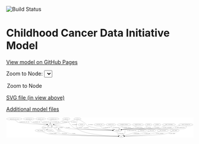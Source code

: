 <link rel='stylesheet' href="assets/style.css">
<link rel='stylesheet' href="https://unpkg.com/leaflet@1.5.1/dist/leaflet.css" integrity="sha512-xwE/Az9zrjBIphAcBb3F6JVqxf46+CDLwfLMHloNu6KEQCAWi6HcDUbeOfBIptF7tcCzusKFjFw2yuvEpDL9wQ==" crossorigin="">
<script type="text/javascript" src="https://code.jquery.com/jquery-3.2.1.min.js"></script>
<script type="text/javascript"  src="https://unpkg.com/leaflet@1.5.1/dist/leaflet.js"></script>
<script type="text/javascript" src="assets/actions.js"></script>

![Build Status](https://github.com/CBIIT/ccdi-model/actions/workflows/model-test-and-deploy.yml/badge.svg)

# Childhood Cancer Data Initiative Model

[View model on GitHub Pages](https://cbiit.github.io/ccdi-model/)



Zoom to Node: <select id="node_select">
  <option value="">Zoom to Node</option>
</select>
<div id="model"></div>

<p>
<a href="./model-desc/ccdi-model.svg">SVG file (in view above)</a>
<p>
<a href="./model-desc">Additional model files</a>
<div id='graph' style='display:off;'>
<svg width="2788pt" height="305pt"
 viewBox="0.00 0.00 2788.23 305.00" xmlns="http://www.w3.org/2000/svg" xmlns:xlink="http://www.w3.org/1999/xlink">
<g id="graph0" class="graph" transform="scale(1 1) rotate(0) translate(4 301)">
<title>Perl</title>
<polygon fill="#ffffff" stroke="transparent" points="-4,4 -4,-301 2784.2301,-301 2784.2301,4 -4,4"/>
<!-- study_funding -->
<g id="node1" class="node">
<title>study_funding</title>
<ellipse fill="none" stroke="#000000" cx="502.6897" cy="-105" rx="77.1866" ry="18"/>
<text text-anchor="middle" x="502.6897" y="-101.3" font-family="Times,serif" font-size="14.00" fill="#000000">study_funding</text>
</g>
<!-- study -->
<g id="node2" class="node">
<title>study</title>
<ellipse fill="none" stroke="#000000" cx="1711.6897" cy="-18" rx="36.2938" ry="18"/>
<text text-anchor="middle" x="1711.6897" y="-14.3" font-family="Times,serif" font-size="14.00" fill="#000000">study</text>
</g>
<!-- study_funding&#45;&gt;study -->
<g id="edge16" class="edge">
<title>study_funding&#45;&gt;study</title>
<path fill="none" stroke="#000000" d="M535.399,-88.5593C561.1283,-76.5257 598.2619,-61.1082 632.6897,-54 734.5833,-32.9625 1471.4373,-21.3362 1665.1423,-18.6218"/>
<polygon fill="#000000" stroke="#000000" points="1665.3249,-22.1197 1675.2752,-18.4811 1665.2275,-15.1204 1665.3249,-22.1197"/>
<text text-anchor="middle" x="694.6897" y="-57.8" font-family="Times,serif" font-size="14.00" fill="#000000">of_study_funding</text>
</g>
<!-- pathology_file -->
<g id="node3" class="node">
<title>pathology_file</title>
<ellipse fill="none" stroke="#000000" cx="509.6897" cy="-279" rx="76.0865" ry="18"/>
<text text-anchor="middle" x="509.6897" y="-275.3" font-family="Times,serif" font-size="14.00" fill="#000000">pathology_file</text>
</g>
<!-- sample -->
<g id="node25" class="node">
<title>sample</title>
<ellipse fill="none" stroke="#000000" cx="654.6897" cy="-192" rx="44.393" ry="18"/>
<text text-anchor="middle" x="654.6897" y="-188.3" font-family="Times,serif" font-size="14.00" fill="#000000">sample</text>
</g>
<!-- pathology_file&#45;&gt;sample -->
<g id="edge25" class="edge">
<title>pathology_file&#45;&gt;sample</title>
<path fill="none" stroke="#000000" d="M511.5157,-260.6789C513.5325,-249.7953 517.7736,-236.5016 526.6897,-228 537.9848,-217.23 573.0572,-207.7939 603.6384,-201.2872"/>
<polygon fill="#000000" stroke="#000000" points="604.7079,-204.6404 613.7963,-199.1951 603.2959,-197.7843 604.7079,-204.6404"/>
<text text-anchor="middle" x="587.6897" y="-231.8" font-family="Times,serif" font-size="14.00" fill="#000000">of_pathology_file</text>
</g>
<!-- exposure -->
<g id="node4" class="node">
<title>exposure</title>
<ellipse fill="none" stroke="#000000" cx="2115.6897" cy="-192" rx="53.0913" ry="18"/>
<text text-anchor="middle" x="2115.6897" y="-188.3" font-family="Times,serif" font-size="14.00" fill="#000000">exposure</text>
</g>
<!-- participant -->
<g id="node15" class="node">
<title>participant</title>
<ellipse fill="none" stroke="#000000" cx="1653.6897" cy="-105" rx="62.2891" ry="18"/>
<text text-anchor="middle" x="1653.6897" y="-101.3" font-family="Times,serif" font-size="14.00" fill="#000000">participant</text>
</g>
<!-- exposure&#45;&gt;participant -->
<g id="edge17" class="edge">
<title>exposure&#45;&gt;participant</title>
<path fill="none" stroke="#000000" d="M2098.6771,-174.711C2085.8679,-162.9116 2067.2233,-148.1683 2047.6897,-141 1984.9916,-117.9915 1813.9588,-131.2977 1747.6897,-123 1736.7077,-121.6249 1725.0767,-119.7468 1713.878,-117.7205"/>
<polygon fill="#000000" stroke="#000000" points="1714.2186,-114.2237 1703.746,-115.8282 1712.9334,-121.1047 1714.2186,-114.2237"/>
<text text-anchor="middle" x="2117.1897" y="-144.8" font-family="Times,serif" font-size="14.00" fill="#000000">of_exposure</text>
</g>
<!-- treatment -->
<g id="node5" class="node">
<title>treatment</title>
<ellipse fill="none" stroke="#000000" cx="2244.6897" cy="-192" rx="57.6901" ry="18"/>
<text text-anchor="middle" x="2244.6897" y="-188.3" font-family="Times,serif" font-size="14.00" fill="#000000">treatment</text>
</g>
<!-- treatment&#45;&gt;participant -->
<g id="edge15" class="edge">
<title>treatment&#45;&gt;participant</title>
<path fill="none" stroke="#000000" d="M2224.4968,-174.8498C2209.1713,-162.9537 2186.9969,-148.0311 2164.6897,-141 2076.227,-113.117 1839.8175,-133.7508 1747.6897,-123 1736.6965,-121.7172 1725.0602,-119.8833 1713.8597,-117.872"/>
<polygon fill="#000000" stroke="#000000" points="1714.1986,-114.375 1703.727,-115.9857 1712.9175,-121.2568 1714.1986,-114.375"/>
<text text-anchor="middle" x="2241.6897" y="-144.8" font-family="Times,serif" font-size="14.00" fill="#000000">of_treatment</text>
</g>
<!-- family_relationship -->
<g id="node6" class="node">
<title>family_relationship</title>
<ellipse fill="none" stroke="#000000" cx="2420.6897" cy="-192" rx="100.1823" ry="18"/>
<text text-anchor="middle" x="2420.6897" y="-188.3" font-family="Times,serif" font-size="14.00" fill="#000000">family_relationship</text>
</g>
<!-- family_relationship&#45;&gt;participant -->
<g id="edge11" class="edge">
<title>family_relationship&#45;&gt;participant</title>
<path fill="none" stroke="#000000" d="M2367.5894,-176.6326C2350.646,-170.9845 2332.0551,-163.9883 2315.6897,-156 2304.7225,-150.6467 2304.3288,-144.6701 2292.6897,-141 2234.9059,-122.7792 1807.9047,-129.718 1747.6897,-123 1736.4502,-121.746 1724.5427,-119.8865 1713.1168,-117.832"/>
<polygon fill="#000000" stroke="#000000" points="1713.7011,-114.3807 1703.2287,-115.9867 1712.4169,-121.2619 1713.7011,-114.3807"/>
<text text-anchor="middle" x="2395.1897" y="-144.8" font-family="Times,serif" font-size="14.00" fill="#000000">of_family_relationship</text>
</g>
<!-- synonym -->
<g id="node7" class="node">
<title>synonym</title>
<ellipse fill="none" stroke="#000000" cx="1057.6897" cy="-279" rx="51.9908" ry="18"/>
<text text-anchor="middle" x="1057.6897" y="-275.3" font-family="Times,serif" font-size="14.00" fill="#000000">synonym</text>
</g>
<!-- synonym&#45;&gt;study -->
<g id="edge29" class="edge">
<title>synonym&#45;&gt;study</title>
<path fill="none" stroke="#000000" d="M1053.2641,-261.0223C1045.5696,-227.8518 1031.8943,-158.783 1046.6897,-141 1126.0052,-45.6689 1527.2366,-23.915 1665.0976,-19.2225"/>
<polygon fill="#000000" stroke="#000000" points="1665.4449,-22.7131 1675.3257,-18.8895 1665.217,-15.7168 1665.4449,-22.7131"/>
<text text-anchor="middle" x="1089.1897" y="-144.8" font-family="Times,serif" font-size="14.00" fill="#000000">of_synonym</text>
</g>
<!-- synonym&#45;&gt;participant -->
<g id="edge30" class="edge">
<title>synonym&#45;&gt;participant</title>
<path fill="none" stroke="#000000" d="M1087.3648,-264.1918C1111.8352,-251.3626 1146.913,-231.5185 1174.6897,-210 1192.5774,-196.1425 1190.566,-184.3457 1210.6897,-174 1274.3143,-141.2905 1474.9756,-119.979 1583.0713,-110.5618"/>
<polygon fill="#000000" stroke="#000000" points="1583.5722,-114.0317 1593.2355,-109.6876 1582.9723,-107.0574 1583.5722,-114.0317"/>
<text text-anchor="middle" x="1253.1897" y="-188.3" font-family="Times,serif" font-size="14.00" fill="#000000">of_synonym</text>
</g>
<!-- synonym&#45;&gt;sample -->
<g id="edge31" class="edge">
<title>synonym&#45;&gt;sample</title>
<path fill="none" stroke="#000000" d="M1021.6017,-265.9217C981.0451,-251.2552 920.1142,-229.3279 914.6897,-228 844.5613,-210.8322 761.6488,-201.1254 708.6378,-196.2202"/>
<polygon fill="#000000" stroke="#000000" points="708.7206,-192.7136 698.4469,-195.3025 708.0926,-199.6854 708.7206,-192.7136"/>
<text text-anchor="middle" x="999.1897" y="-231.8" font-family="Times,serif" font-size="14.00" fill="#000000">of_synonym</text>
</g>
<!-- diagnosis -->
<g id="node8" class="node">
<title>diagnosis</title>
<ellipse fill="none" stroke="#000000" cx="890.6897" cy="-279" rx="54.6905" ry="18"/>
<text text-anchor="middle" x="890.6897" y="-275.3" font-family="Times,serif" font-size="14.00" fill="#000000">diagnosis</text>
</g>
<!-- diagnosis&#45;&gt;participant -->
<g id="edge7" class="edge">
<title>diagnosis&#45;&gt;participant</title>
<path fill="none" stroke="#000000" d="M901.8408,-261.2972C916.2529,-239.2642 942.9322,-201.2236 971.6897,-174 990.4903,-156.2022 995.1938,-149.3769 1019.6897,-141 1071.5684,-123.259 1425.651,-111.3519 1580.946,-106.9246"/>
<polygon fill="#000000" stroke="#000000" points="1581.4326,-110.4124 1591.3297,-106.6313 1581.2348,-103.4152 1581.4326,-110.4124"/>
<text text-anchor="middle" x="1016.1897" y="-188.3" font-family="Times,serif" font-size="14.00" fill="#000000">of_diagnosis</text>
</g>
<!-- diagnosis&#45;&gt;sample -->
<g id="edge6" class="edge">
<title>diagnosis&#45;&gt;sample</title>
<path fill="none" stroke="#000000" d="M860.115,-263.8547C848.0061,-257.6482 834.0515,-250.2329 821.6897,-243 811.1563,-236.8368 809.8753,-232.8808 798.6897,-228 769.1348,-215.1039 734.0675,-206.2137 705.9382,-200.4944"/>
<polygon fill="#000000" stroke="#000000" points="706.3982,-197.0181 695.9117,-198.5293 705.0518,-203.8874 706.3982,-197.0181"/>
<text text-anchor="middle" x="866.1897" y="-231.8" font-family="Times,serif" font-size="14.00" fill="#000000">of_diagnosis</text>
</g>
<!-- cytogenomic_file -->
<g id="node9" class="node">
<title>cytogenomic_file</title>
<ellipse fill="none" stroke="#000000" cx="693.6897" cy="-279" rx="89.8845" ry="18"/>
<text text-anchor="middle" x="693.6897" y="-275.3" font-family="Times,serif" font-size="14.00" fill="#000000">cytogenomic_file</text>
</g>
<!-- cytogenomic_file&#45;&gt;sample -->
<g id="edge8" class="edge">
<title>cytogenomic_file&#45;&gt;sample</title>
<path fill="none" stroke="#000000" d="M669.4564,-261.5404C663.9263,-256.2588 658.7746,-249.9826 655.6897,-243 652.5896,-235.9829 651.473,-227.8752 651.3525,-220.2184"/>
<polygon fill="#000000" stroke="#000000" points="654.851,-220.3209 651.713,-210.2015 647.8556,-220.0692 654.851,-220.3209"/>
<text text-anchor="middle" x="727.1897" y="-231.8" font-family="Times,serif" font-size="14.00" fill="#000000">of_cytogenomic_file</text>
</g>
<!-- survival -->
<g id="node10" class="node">
<title>survival</title>
<ellipse fill="none" stroke="#000000" cx="1117.6897" cy="-192" rx="48.1917" ry="18"/>
<text text-anchor="middle" x="1117.6897" y="-188.3" font-family="Times,serif" font-size="14.00" fill="#000000">survival</text>
</g>
<!-- survival&#45;&gt;participant -->
<g id="edge1" class="edge">
<title>survival&#45;&gt;participant</title>
<path fill="none" stroke="#000000" d="M1124.3903,-173.9518C1129.6764,-162.4424 1138.2529,-148.3534 1150.6897,-141 1186.7811,-119.6605 1450.5077,-110.0995 1580.9862,-106.6383"/>
<polygon fill="#000000" stroke="#000000" points="1581.3808,-110.1293 1591.2864,-106.3704 1581.1988,-103.1317 1581.3808,-110.1293"/>
<text text-anchor="middle" x="1190.1897" y="-144.8" font-family="Times,serif" font-size="14.00" fill="#000000">of_survival</text>
</g>
<!-- molecular_test -->
<g id="node11" class="node">
<title>molecular_test</title>
<ellipse fill="none" stroke="#000000" cx="1384.6897" cy="-192" rx="79.8859" ry="18"/>
<text text-anchor="middle" x="1384.6897" y="-188.3" font-family="Times,serif" font-size="14.00" fill="#000000">molecular_test</text>
</g>
<!-- molecular_test&#45;&gt;participant -->
<g id="edge28" class="edge">
<title>molecular_test&#45;&gt;participant</title>
<path fill="none" stroke="#000000" d="M1397.1515,-174.0076C1406.0021,-162.6755 1418.9073,-148.7674 1433.6897,-141 1459.2505,-127.5692 1529.7548,-117.5648 1584.1271,-111.5554"/>
<polygon fill="#000000" stroke="#000000" points="1584.5115,-115.0343 1594.0774,-110.4798 1583.7591,-108.0748 1584.5115,-115.0343"/>
<text text-anchor="middle" x="1497.6897" y="-144.8" font-family="Times,serif" font-size="14.00" fill="#000000">of_molecular_test</text>
</g>
<!-- clinical_measure_file -->
<g id="node12" class="node">
<title>clinical_measure_file</title>
<ellipse fill="none" stroke="#000000" cx="2671.6897" cy="-192" rx="108.5808" ry="18"/>
<text text-anchor="middle" x="2671.6897" y="-188.3" font-family="Times,serif" font-size="14.00" fill="#000000">clinical_measure_file</text>
</g>
<!-- clinical_measure_file&#45;&gt;study -->
<g id="edge19" class="edge">
<title>clinical_measure_file&#45;&gt;study</title>
<path fill="none" stroke="#000000" d="M2676.5345,-173.9575C2678.3158,-162.8994 2678.1651,-149.3159 2669.6897,-141 2634.3499,-106.3252 1818.56,-152.3532 1778.6897,-123 1752.6581,-103.8351 1774.0329,-80.617 1755.6897,-54 1751.9408,-48.56 1747.1441,-43.5036 1742.1039,-39.0021"/>
<polygon fill="#000000" stroke="#000000" points="1744.0431,-36.065 1734.0988,-32.4096 1739.5931,-41.4685 1744.0431,-36.065"/>
<text text-anchor="middle" x="1864.6897" y="-101.3" font-family="Times,serif" font-size="14.00" fill="#000000">of_clinical_measure_file</text>
</g>
<!-- clinical_measure_file&#45;&gt;participant -->
<g id="edge18" class="edge">
<title>clinical_measure_file&#45;&gt;participant</title>
<path fill="none" stroke="#000000" d="M2586.1612,-180.8691C2557.3625,-175.4146 2525.4971,-167.4616 2497.6897,-156 2486.4066,-151.3493 2486.3439,-144.622 2474.6897,-141 2397.5279,-117.0187 1828.0304,-131.6275 1747.6897,-123 1736.4452,-121.7925 1724.5352,-119.9547 1713.1086,-117.9071"/>
<polygon fill="#000000" stroke="#000000" points="1713.6923,-114.4557 1703.2203,-116.0643 1712.4097,-121.3372 1713.6923,-114.4557"/>
<text text-anchor="middle" x="2583.6897" y="-144.8" font-family="Times,serif" font-size="14.00" fill="#000000">of_clinical_measure_file</text>
</g>
<!-- pdx -->
<g id="node13" class="node">
<title>pdx</title>
<ellipse fill="none" stroke="#000000" cx="782.6897" cy="-105" rx="27.8951" ry="18"/>
<text text-anchor="middle" x="782.6897" y="-101.3" font-family="Times,serif" font-size="14.00" fill="#000000">pdx</text>
</g>
<!-- pdx&#45;&gt;study -->
<g id="edge26" class="edge">
<title>pdx&#45;&gt;study</title>
<path fill="none" stroke="#000000" d="M807.8463,-96.7173C844.9691,-84.902 916.8235,-63.5805 979.6897,-54 1112.5477,-33.7531 1524.579,-22.4077 1664.5796,-19.0596"/>
<polygon fill="#000000" stroke="#000000" points="1665.0435,-22.5497 1674.9579,-18.8142 1664.878,-15.5517 1665.0435,-22.5497"/>
<text text-anchor="middle" x="1003.6897" y="-57.8" font-family="Times,serif" font-size="14.00" fill="#000000">of_pdx</text>
</g>
<!-- pdx&#45;&gt;sample -->
<g id="edge27" class="edge">
<title>pdx&#45;&gt;sample</title>
<path fill="none" stroke="#000000" d="M758.6818,-114.4633C743.6836,-120.9009 724.3206,-130.1957 708.6897,-141 697.5847,-148.676 686.5319,-158.6026 677.3456,-167.6556"/>
<polygon fill="#000000" stroke="#000000" points="674.6433,-165.4109 670.1079,-174.9859 679.6244,-170.3291 674.6433,-165.4109"/>
<text text-anchor="middle" x="732.6897" y="-144.8" font-family="Times,serif" font-size="14.00" fill="#000000">of_pdx</text>
</g>
<!-- sequencing_file -->
<g id="node14" class="node">
<title>sequencing_file</title>
<ellipse fill="none" stroke="#000000" cx="332.6897" cy="-279" rx="83.3857" ry="18"/>
<text text-anchor="middle" x="332.6897" y="-275.3" font-family="Times,serif" font-size="14.00" fill="#000000">sequencing_file</text>
</g>
<!-- sequencing_file&#45;&gt;sample -->
<g id="edge14" class="edge">
<title>sequencing_file&#45;&gt;sample</title>
<path fill="none" stroke="#000000" d="M344.7399,-260.8549C353.3434,-249.4582 365.9704,-235.5357 380.6897,-228 417.9601,-208.9193 531.7769,-199.1224 600.4369,-194.8196"/>
<polygon fill="#000000" stroke="#000000" points="600.8681,-198.3 610.6374,-194.1999 600.4435,-191.3129 600.8681,-198.3"/>
<text text-anchor="middle" x="447.1897" y="-231.8" font-family="Times,serif" font-size="14.00" fill="#000000">of_sequencing_file</text>
</g>
<!-- participant&#45;&gt;study -->
<g id="edge21" class="edge">
<title>participant&#45;&gt;study</title>
<path fill="none" stroke="#000000" d="M1650.0132,-86.905C1648.871,-76.6233 1649.121,-63.8733 1654.6897,-54 1659.1531,-46.0865 1666.1505,-39.6621 1673.7348,-34.5514"/>
<polygon fill="#000000" stroke="#000000" points="1675.9989,-37.276 1682.791,-29.1448 1672.4106,-31.2657 1675.9989,-37.276"/>
<text text-anchor="middle" x="1705.1897" y="-57.8" font-family="Times,serif" font-size="14.00" fill="#000000">of_participant</text>
</g>
<!-- cell_line -->
<g id="node16" class="node">
<title>cell_line</title>
<ellipse fill="none" stroke="#000000" cx="647.6897" cy="-105" rx="49.2915" ry="18"/>
<text text-anchor="middle" x="647.6897" y="-101.3" font-family="Times,serif" font-size="14.00" fill="#000000">cell_line</text>
</g>
<!-- cell_line&#45;&gt;study -->
<g id="edge3" class="edge">
<title>cell_line&#45;&gt;study</title>
<path fill="none" stroke="#000000" d="M682.5119,-92.1965C717.6112,-79.9406 773.6072,-62.1482 823.6897,-54 987.8192,-27.2968 1505.0936,-20.0392 1664.4727,-18.4123"/>
<polygon fill="#000000" stroke="#000000" points="1664.9187,-21.9082 1674.8834,-18.3089 1664.8491,-14.9085 1664.9187,-21.9082"/>
<text text-anchor="middle" x="864.1897" y="-57.8" font-family="Times,serif" font-size="14.00" fill="#000000">of_cell_line</text>
</g>
<!-- cell_line&#45;&gt;sample -->
<g id="edge4" class="edge">
<title>cell_line&#45;&gt;sample</title>
<path fill="none" stroke="#000000" d="M623.5029,-120.8806C612.1906,-130.4241 602.4406,-143.1741 608.6897,-156 611.3645,-161.4899 615.3263,-166.3889 619.8215,-170.6714"/>
<polygon fill="#000000" stroke="#000000" points="617.8363,-173.5734 627.7572,-177.2918 622.3206,-168.1982 617.8363,-173.5734"/>
<text text-anchor="middle" x="649.1897" y="-144.8" font-family="Times,serif" font-size="14.00" fill="#000000">of_cell_line</text>
</g>
<!-- radiology_file -->
<g id="node17" class="node">
<title>radiology_file</title>
<ellipse fill="none" stroke="#000000" cx="1555.6897" cy="-192" rx="73.387" ry="18"/>
<text text-anchor="middle" x="1555.6897" y="-188.3" font-family="Times,serif" font-size="14.00" fill="#000000">radiology_file</text>
</g>
<!-- radiology_file&#45;&gt;participant -->
<g id="edge20" class="edge">
<title>radiology_file&#45;&gt;participant</title>
<path fill="none" stroke="#000000" d="M1558.8828,-173.6297C1561.5489,-162.9993 1566.3177,-149.9882 1574.6897,-141 1581.8519,-133.3107 1590.9723,-127.1395 1600.4531,-122.2299"/>
<polygon fill="#000000" stroke="#000000" points="1602.0593,-125.342 1609.6012,-117.9009 1599.0651,-119.0147 1602.0593,-125.342"/>
<text text-anchor="middle" x="1633.6897" y="-144.8" font-family="Times,serif" font-size="14.00" fill="#000000">of_radiology_file</text>
</g>
<!-- publication -->
<g id="node18" class="node">
<title>publication</title>
<ellipse fill="none" stroke="#000000" cx="2022.6897" cy="-105" rx="63.0888" ry="18"/>
<text text-anchor="middle" x="2022.6897" y="-101.3" font-family="Times,serif" font-size="14.00" fill="#000000">publication</text>
</g>
<!-- publication&#45;&gt;study -->
<g id="edge10" class="edge">
<title>publication&#45;&gt;study</title>
<path fill="none" stroke="#000000" d="M1977.4677,-92.3495C1917.394,-75.5443 1812.0797,-46.0834 1753.6813,-29.7468"/>
<polygon fill="#000000" stroke="#000000" points="1754.2628,-26.2752 1743.6896,-26.9517 1752.377,-33.0164 1754.2628,-26.2752"/>
<text text-anchor="middle" x="1936.6897" y="-57.8" font-family="Times,serif" font-size="14.00" fill="#000000">of_publication</text>
</g>
<!-- treatment_response -->
<g id="node19" class="node">
<title>treatment_response</title>
<ellipse fill="none" stroke="#000000" cx="1751.6897" cy="-192" rx="104.7816" ry="18"/>
<text text-anchor="middle" x="1751.6897" y="-188.3" font-family="Times,serif" font-size="14.00" fill="#000000">treatment_response</text>
</g>
<!-- treatment_response&#45;&gt;participant -->
<g id="edge2" class="edge">
<title>treatment_response&#45;&gt;participant</title>
<path fill="none" stroke="#000000" d="M1731.3841,-173.9735C1716.7373,-160.9708 1696.8093,-143.2796 1680.8029,-129.0699"/>
<polygon fill="#000000" stroke="#000000" points="1683.1026,-126.4312 1673.3007,-122.4097 1678.4554,-131.666 1683.1026,-126.4312"/>
<text text-anchor="middle" x="1790.6897" y="-144.8" font-family="Times,serif" font-size="14.00" fill="#000000">of_treatment_response</text>
</g>
<!-- methylation_array_file -->
<g id="node20" class="node">
<title>methylation_array_file</title>
<ellipse fill="none" stroke="#000000" cx="115.6897" cy="-279" rx="115.8798" ry="18"/>
<text text-anchor="middle" x="115.6897" y="-275.3" font-family="Times,serif" font-size="14.00" fill="#000000">methylation_array_file</text>
</g>
<!-- methylation_array_file&#45;&gt;sample -->
<g id="edge13" class="edge">
<title>methylation_array_file&#45;&gt;sample</title>
<path fill="none" stroke="#000000" d="M130.7422,-261.0521C141.6389,-249.4296 157.4357,-235.1697 174.6897,-228 213.1743,-212.0082 483.129,-199.0801 600.4561,-194.151"/>
<polygon fill="#000000" stroke="#000000" points="600.8058,-197.6396 610.6516,-193.7267 600.5147,-190.6457 600.8058,-197.6396"/>
<text text-anchor="middle" x="266.1897" y="-231.8" font-family="Times,serif" font-size="14.00" fill="#000000">of_methylation_array_file</text>
</g>
<!-- medical_history -->
<g id="node21" class="node">
<title>medical_history</title>
<ellipse fill="none" stroke="#000000" cx="1959.6897" cy="-192" rx="85.2851" ry="18"/>
<text text-anchor="middle" x="1959.6897" y="-188.3" font-family="Times,serif" font-size="14.00" fill="#000000">medical_history</text>
</g>
<!-- medical_history&#45;&gt;participant -->
<g id="edge5" class="edge">
<title>medical_history&#45;&gt;participant</title>
<path fill="none" stroke="#000000" d="M1937.3522,-174.4971C1921.5749,-163.0731 1899.4464,-148.8678 1877.6897,-141 1822.8372,-121.1638 1805.2418,-132.4882 1747.6897,-123 1737.2535,-121.2795 1726.1953,-119.3016 1715.4697,-117.3008"/>
<polygon fill="#000000" stroke="#000000" points="1715.7955,-113.8005 1705.3195,-115.3831 1714.4959,-120.6788 1715.7955,-113.8005"/>
<text text-anchor="middle" x="1975.6897" y="-144.8" font-family="Times,serif" font-size="14.00" fill="#000000">of_medical_history</text>
</g>
<!-- study_arm -->
<g id="node22" class="node">
<title>study_arm</title>
<ellipse fill="none" stroke="#000000" cx="2163.6897" cy="-105" rx="59.5901" ry="18"/>
<text text-anchor="middle" x="2163.6897" y="-101.3" font-family="Times,serif" font-size="14.00" fill="#000000">study_arm</text>
</g>
<!-- study_arm&#45;&gt;study -->
<g id="edge9" class="edge">
<title>study_arm&#45;&gt;study</title>
<path fill="none" stroke="#000000" d="M2124.1865,-91.316C2089.6206,-79.8189 2037.8585,-63.747 1991.6897,-54 1910.3731,-36.8327 1813.9306,-26.6129 1758.079,-21.6691"/>
<polygon fill="#000000" stroke="#000000" points="1758.0657,-18.1549 1747.8009,-20.7785 1757.4614,-25.1288 1758.0657,-18.1549"/>
<text text-anchor="middle" x="2097.1897" y="-57.8" font-family="Times,serif" font-size="14.00" fill="#000000">of_study_arm</text>
</g>
<!-- study_personnel -->
<g id="node23" class="node">
<title>study_personnel</title>
<ellipse fill="none" stroke="#000000" cx="2328.6897" cy="-105" rx="87.1846" ry="18"/>
<text text-anchor="middle" x="2328.6897" y="-101.3" font-family="Times,serif" font-size="14.00" fill="#000000">study_personnel</text>
</g>
<!-- study_personnel&#45;&gt;study -->
<g id="edge32" class="edge">
<title>study_personnel&#45;&gt;study</title>
<path fill="none" stroke="#000000" d="M2283.6542,-89.5162C2247.8,-77.8379 2196.1065,-62.4361 2149.6897,-54 2008.878,-28.4079 1839.262,-20.9918 1758.6534,-18.8558"/>
<polygon fill="#000000" stroke="#000000" points="1758.429,-15.3492 1748.3448,-18.5988 1758.2545,-22.347 1758.429,-15.3492"/>
<text text-anchor="middle" x="2283.1897" y="-57.8" font-family="Times,serif" font-size="14.00" fill="#000000">of_study_personnel</text>
</g>
<!-- study_admin -->
<g id="node24" class="node">
<title>study_admin</title>
<ellipse fill="none" stroke="#000000" cx="2503.6897" cy="-105" rx="70.3881" ry="18"/>
<text text-anchor="middle" x="2503.6897" y="-101.3" font-family="Times,serif" font-size="14.00" fill="#000000">study_admin</text>
</g>
<!-- study_admin&#45;&gt;study -->
<g id="edge12" class="edge">
<title>study_admin&#45;&gt;study</title>
<path fill="none" stroke="#000000" d="M2467.9211,-89.4394C2438.6251,-77.4701 2395.7801,-61.7147 2356.6897,-54 2242.0419,-31.3737 1886.642,-21.7292 1758.4194,-18.9245"/>
<polygon fill="#000000" stroke="#000000" points="1758.2273,-15.4197 1748.1544,-18.704 1758.0769,-22.4181 1758.2273,-15.4197"/>
<text text-anchor="middle" x="2466.1897" y="-57.8" font-family="Times,serif" font-size="14.00" fill="#000000">of_study_admin</text>
</g>
<!-- sample&#45;&gt;pdx -->
<g id="edge22" class="edge">
<title>sample&#45;&gt;pdx</title>
<path fill="none" stroke="#000000" d="M696.5707,-186.076C717.9687,-181.1594 743.1249,-172.2153 760.6897,-156 767.4119,-149.7943 772.1732,-141.1836 775.5037,-132.8028"/>
<polygon fill="#000000" stroke="#000000" points="778.854,-133.8226 778.7881,-123.228 772.2327,-131.5513 778.854,-133.8226"/>
<text text-anchor="middle" x="808.1897" y="-144.8" font-family="Times,serif" font-size="14.00" fill="#000000">of_sample</text>
</g>
<!-- sample&#45;&gt;participant -->
<g id="edge23" class="edge">
<title>sample&#45;&gt;participant</title>
<path fill="none" stroke="#000000" d="M697.5103,-187.3903C737.3728,-182.3224 798.0776,-172.6079 848.6897,-156 863.2327,-151.2278 864.8542,-144.7655 879.6897,-141 946.4391,-124.0578 1401.6406,-111.1854 1581.1383,-106.7123"/>
<polygon fill="#000000" stroke="#000000" points="1581.3651,-110.2079 1591.2754,-106.4614 1581.1918,-103.21 1581.3651,-110.2079"/>
<text text-anchor="middle" x="916.1897" y="-144.8" font-family="Times,serif" font-size="14.00" fill="#000000">of_sample</text>
</g>
<!-- sample&#45;&gt;cell_line -->
<g id="edge24" class="edge">
<title>sample&#45;&gt;cell_line</title>
<path fill="none" stroke="#000000" d="M613.3883,-185.4493C581.3505,-179.4257 540.7519,-169.3989 530.6897,-156 526.6864,-150.6691 526.7291,-146.3626 530.6897,-141 530.8314,-140.8082 567.6491,-129.4978 599.9406,-119.6064"/>
<polygon fill="#000000" stroke="#000000" points="601.2343,-122.8707 609.7712,-116.5961 599.1847,-116.1775 601.2343,-122.8707"/>
<text text-anchor="middle" x="567.1897" y="-144.8" font-family="Times,serif" font-size="14.00" fill="#000000">of_sample</text>
</g>
</g>
</svg>
</div>
